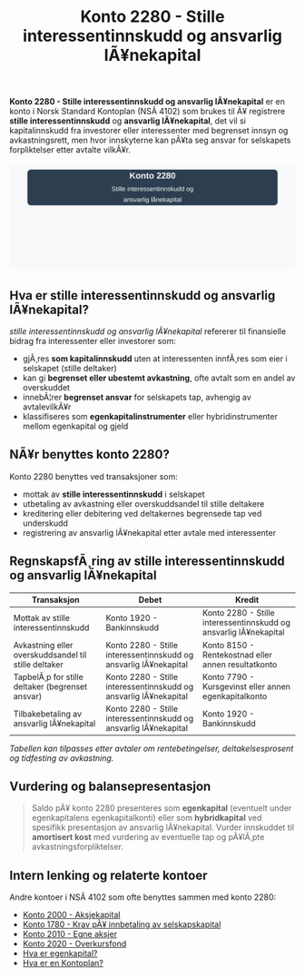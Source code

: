 ﻿---
title: "Konto 2280 - Stille interessentinnskudd og ansvarlig lÃ¥nekapital"
meta_title: "2280-stille-interessentinnskudd-og-ansvarlig-lanekapital"
meta_description: '**Konto 2280 - Stille interessentinnskudd og ansvarlig lÃ¥nekapital** er en konto i Norsk Standard Kontoplan (NSÂ 4102) som brukes til Ã¥ registrere **stille in...'
slug: 2280-stille-interessentinnskudd-og-ansvarlig-lanekapital
type: blog
layout: pages/single
---

**Konto 2280 - Stille interessentinnskudd og ansvarlig lÃ¥nekapital** er en konto i Norsk Standard Kontoplan (NSÂ 4102) som brukes til Ã¥ registrere **stille interessentinnskudd** og **ansvarlig lÃ¥nekapital**, det vil si kapitalinnskudd fra investorer eller interessenter med begrenset innsyn og avkastningsrett, men hvor innskyterne kan pÃ¥ta seg ansvar for selskapets forpliktelser etter avtalte vilkÃ¥r.

![Illustrasjon av konto 2280 Stille interessentinnskudd og ansvarlig lÃ¥nekapital](2280-stille-interessentinnskudd-og-ansvarlig-lanekapital-image.svg)

## Hva er stille interessentinnskudd og ansvarlig lÃ¥nekapital?

*stille interessentinnskudd og ansvarlig lÃ¥nekapital* refererer til finansielle bidrag fra interessenter eller investorer som:

* gjÃ¸res **som kapitalinnskudd** uten at interessenten innfÃ¸res som eier i selskapet (stille deltaker)
* kan gi **begrenset eller ubestemt avkastning**, ofte avtalt som en andel av overskuddet
* innebÃ¦rer **begrenset ansvar** for selskapets tap, avhengig av avtalevilkÃ¥r
* klassifiseres som **egenkapitalinstrumenter** eller hybridinstrumenter mellom egenkapital og gjeld

## NÃ¥r benyttes konto 2280?

Konto 2280 benyttes ved transaksjoner som:

* mottak av **stille interessentinnskudd** i selskapet
* utbetaling av avkastning eller overskuddsandel til stille deltakere
* kreditering eller debitering ved deltakernes begrensede tap ved underskudd
* registrering av ansvarlig lÃ¥nekapital etter avtale med interessenter

## RegnskapsfÃ¸ring av stille interessentinnskudd og ansvarlig lÃ¥nekapital

| Transaksjon                                            | Debet                                                  | Kredit                                                  |
|--------------------------------------------------------|--------------------------------------------------------|---------------------------------------------------------|
| Mottak av stille interessentinnskudd                   | Konto 1920 - Bankinnskudd                              | Konto 2280 - Stille interessentinnskudd og ansvarlig lÃ¥nekapital   |
| Avkastning eller overskuddsandel til stille deltaker   | Konto 2280 - Stille interessentinnskudd og ansvarlig lÃ¥nekapital   | Konto 8150 - Rentekostnad eller annen resultatkonto        |
| TapbelÃ¸p for stille deltaker (begrenset ansvar)        | Konto 2280 - Stille interessentinnskudd og ansvarlig lÃ¥nekapital   | Konto 7790 - Kursgevinst eller annen egenkapitalkonto      |
| Tilbakebetaling av ansvarlig lÃ¥nekapital               | Konto 2280 - Stille interessentinnskudd og ansvarlig lÃ¥nekapital   | Konto 1920 - Bankinnskudd                                  |

_*Tabellen kan tilpasses etter avtaler om rentebetingelser, deltakelsesprosent og tidfesting av avkastning.*_

## Vurdering og balansepresentasjon

> Saldo pÃ¥ konto 2280 presenteres som **egenkapital** (eventuelt under egenkapitalens egenkapitalkonti) eller som **hybridkapital** ved spesifikk presentasjon av ansvarlig lÃ¥nekapital. Vurder innskuddet til **amortisert kost** med vurdering av eventuelle tap og pÃ¥lÃ¸pte avkastningsforpliktelser.

## Intern lenking og relaterte kontoer

Andre kontoer i NSÂ 4102 som ofte benyttes sammen med konto 2280:

* [Konto 2000 - Aksjekapital](/blogs/kontoplan/2000-aksjekapital "Konto 2000 - Aksjekapital i Norsk Standard Kontoplan")
* [Konto 1780 - Krav pÃ¥ innbetaling av selskapskapital](/blogs/kontoplan/1780-krav-pa-innbetaling-av-selskapskapital "Konto 1780 - Krav pÃ¥ innbetaling av selskapskapital i Norsk Standard Kontoplan")
* [Konto 2010 - Egne aksjer](/blogs/kontoplan/2010-egne-aksjer "Konto 2010 - Egne aksjer i Norsk Standard Kontoplan")
* [Konto 2020 - Overkursfond](/blogs/kontoplan/2020-overkursfond "Konto 2020 - Overkursfond i Norsk Standard Kontoplan")
* [Hva er egenkapital?](/blogs/regnskap/hva-er-egenkapital "Hva er Egenkapital? Komplett Guide til Egenkapital i Regnskap")
* [Hva er en Kontoplan?](/blogs/regnskap/hva-er-kontoplan "Hva er en Kontoplan? Komplett Guide til Kontoplaner i Norsk Regnskap")

